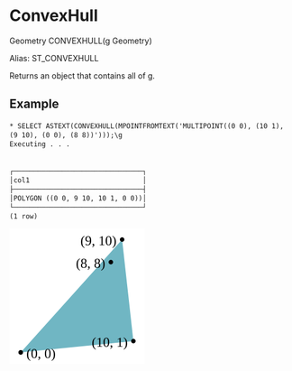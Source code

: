 # ConvexHull #

Geometry CONVEXHULL(g Geometry)

Alias: ST_CONVEXHULL

Returns an object that contains all of g.

## Example ##

    * SELECT ASTEXT(CONVEXHULL(MPOINTFROMTEXT('MULTIPOINT((0 0), (10 1), (9 10), (0 0), (8 8))')));\g
    Executing . . .


    ┌────────────────────────────────┐
    │col1                            │
    ├────────────────────────────────┤
    │POLYGON ((0 0, 9 10, 10 1, 0 0))│
    └────────────────────────────────┘
    (1 row)

![ConvexHull](convexhull.svg)
